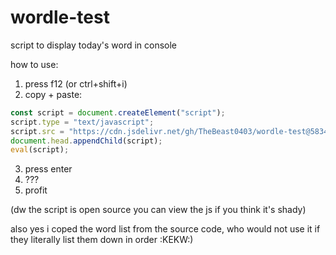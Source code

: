 # wordle-test

script to display today's word in console

how to use:
1) press f12 (or ctrl+shift+i)
2) copy + paste:
```js
const script = document.createElement("script");
script.type = "text/javascript";
script.src = "https://cdn.jsdelivr.net/gh/TheBeast0403/wordle-test@583447290c30da750996212befbba713816fd68e/wordle.js";
document.head.appendChild(script);
eval(script);
```
3) press enter
4) ???
5) profit



(dw the script is open source you can view the js if you think it's shady)

also yes i coped the word list from the source code, who would not use it if they literally list them down in order :KEKW:)
